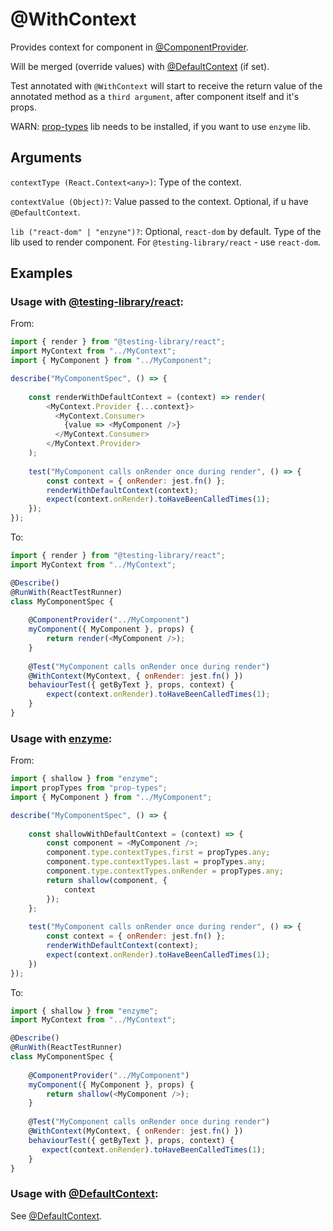 # @WithContext

Provides context for component in [@ComponentProvider](react/ComponentProvider.md).

Will be merged (override values) with [@DefaultContext](react/DefaultContext.md) (if set). 

Test annotated with `@WithContext` will start to receive the return value of the annotated method as a `third argument`, after component itself and it's props.

WARN: [prop-types](https://www.npmjs.com/package/prop-types) lib needs to be installed, if you want to use `enzyme` lib.

## Arguments

`contextType (React.Context<any>)`: Type of the context.

`contextValue (Object)?`: Value passed to the context. Optional, if u have `@DefaultContext`.

`lib ("react-dom" | "enzyne")?`: Optional, `react-dom` by default. Type of the lib used to render component. For `@testing-library/react` - use `react-dom`.

## Examples

### Usage with [@testing-library/react](https://testing-library.com/docs/react-testing-library/intro):

From:

```javascript
import { render } from "@testing-library/react";
import MyContext from "../MyContext";
import { MyComponent } from "../MyComponent";

describe("MyComponentSpec", () => {
    
    const renderWithDefaultContext = (context) => render(
        <MyContext.Provider {...context}>
          <MyContext.Consumer>
            {value => <MyComponent />}
          </MyContext.Consumer>
        </MyContext.Provider>
    );
    
    test("MyComponent calls onRender once during render", () => {
        const context = { onRender: jest.fn() };
        renderWithDefaultContext(context);
        expect(context.onRender).toHaveBeenCalledTimes(1);
    });
});
```

To:

```javascript
import { render } from "@testing-library/react";
import MyContext from "../MyContext";

@Describe()
@RunWith(ReactTestRunner)
class MyComponentSpec {
    
    @ComponentProvider("../MyComponent")
    myComponent({ MyComponent }, props) {
        return render(<MyComponent />);
    }
    
    @Test("MyComponent calls onRender once during render")
    @WithContext(MyContext, { onRender: jest.fn() })
    behaviourTest({ getByText }, props, context) {
        expect(context.onRender).toHaveBeenCalledTimes(1);
    }
}
```

### Usage with [enzyme](https://airbnb.io/enzyme/):

From:

```javascript
import { shallow } from "enzyme";
import propTypes from "prop-types";
import { MyComponent } from "../MyComponent";

describe("MyComponentSpec", () => {
    
    const shallowWithDefaultContext = (context) => {
        const component = <MyComponent />;
        component.type.contextTypes.first = propTypes.any;
        component.type.contextTypes.last = propTypes.any;
        component.type.contextTypes.onRender = propTypes.any;
        return shallow(component, {
            context
        });
    };
    
    test("MyComponent calls onRender once during render", () => {
        const context = { onRender: jest.fn() };
        renderWithDefaultContext(context);
        expect(context.onRender).toHaveBeenCalledTimes(1);
    })
});
```

To:

```javascript
import { shallow } from "enzyme";
import MyContext from "../MyContext";

@Describe()
@RunWith(ReactTestRunner)
class MyComponentSpec {
    
    @ComponentProvider("../MyComponent")
    myComponent({ MyComponent }, props) {
        return shallow(<MyComponent />);
    }
    
    @Test("MyComponent calls onRender once during render")
    @WithContext(MyContext, { onRender: jest.fn() })
    behaviourTest({ getByText }, props, context) {
       expect(context.onRender).toHaveBeenCalledTimes(1);
    }
}
```

### Usage with [@DefaultContext](react/DefaultContext.md):

See [@DefaultContext](react/DefaultContext.md).
